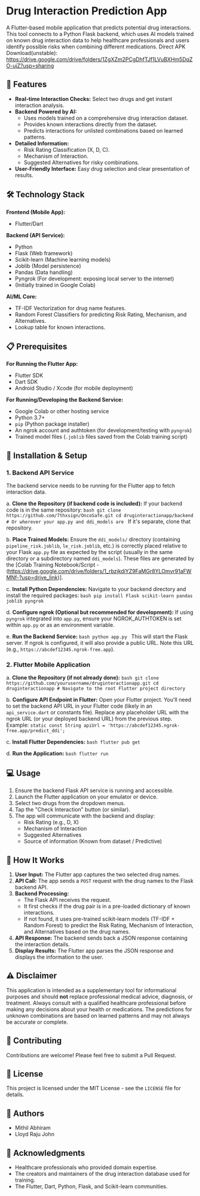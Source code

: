 # Drug Interaction Prediction App

A Flutter-based mobile application that predicts potential drug interactions. This tool connects to a Python Flask backend, which uses AI models trained on known drug interaction data to help healthcare professionals and users identify possible risks when combining different medications.
Direct APK Download(unstable): https://drive.google.com/drive/folders/1ZgXZm2PCgDhfTJf1LVuBXHm5DqZO-ujZ?usp=sharing

## 🚀 Features

-   **Real-time Interaction Checks:** Select two drugs and get instant interaction analysis.
-   **Backend Powered by AI:**
    -   Uses models trained on a comprehensive drug interaction dataset.
    -   Provides known interactions directly from the dataset.
    -   Predicts interactions for unlisted combinations based on learned patterns.
-   **Detailed Information:**
    -   Risk Rating Classification (X, D, C).
    -   Mechanism of Interaction.
    -   Suggested Alternatives for risky combinations.
-   **User-Friendly Interface:** Easy drug selection and clear presentation of results.

## 🛠️ Technology Stack

**Frontend (Mobile App):**
-   Flutter/Dart

**Backend (API Service):**
-   Python
-   Flask (Web framework)
-   Scikit-learn (Machine learning models)
-   Joblib (Model persistence)
-   Pandas (Data handling)
-   Pyngrok (For development: exposing local server to the internet)
-   (Initially trained in Google Colab)

**AI/ML Core:**
-   TF-IDF Vectorization for drug name features.
-   Random Forest Classifiers for predicting Risk Rating, Mechanism, and Alternatives.
-   Lookup table for known interactions.

## 📋 Prerequisites

**For Running the Flutter App:**
-   Flutter SDK
-   Dart SDK
-   Android Studio / Xcode (for mobile deployment)

**For Running/Developing the Backend Service:**
-   Google Colab or other hosting service
-   Python 3.7+
-   `pip` (Python package installer)
-   An ngrok account and authtoken (for development/testing with `pyngrok`)
-   Trained model files (`.joblib` files saved from the Colab training script)

## 🔧 Installation & Setup

### 1. Backend API Service

The backend service needs to be running for the Flutter app to fetch interaction data.

   a. **Clone the Repository (if backend code is included):**
      If your backend code is in the same repository:
      ```bash
      git clone https://github.com/7thxsign/OncoSafe.git
      cd druginteractionapp/backend # Or wherever your app.py and ddi_models are
      ```
      If it's separate, clone that repository.

   b. **Place Trained Models:**
      Ensure the `ddi_models/` directory (containing `pipeline_risk.joblib`, `le_risk.joblib`, etc.) is correctly placed relative to your Flask `app.py` file as expected by the script (usually in the same directory or a subdirectory named `ddi_models`). These files are generated by the [Colab Training Notebook/Script - (https://drive.google.com/drive/folders/1_rbzjkdiYZ9FaMGr8YLOmvr91aFWMNf-?usp=drive_link)].

   c. **Install Python Dependencies:**
      Navigate to your backend directory and install the required packages:
      ```bash
      pip install Flask scikit-learn pandas joblib pyngrok
      ```

   d. **Configure ngrok (Optional but recommended for development):**
      If using `pyngrok` integrated into `app.py`, ensure your NGROK_AUTHTOKEN is set within `app.py` or as an environment variable.

   e. **Run the Backend Service:**
      ```bash
      python app.py
      ```
      This will start the Flask server. If ngrok is configured, it will also provide a public URL. Note this URL (e.g., `https://abcdef12345.ngrok-free.app`).

### 2. Flutter Mobile Application

   a. **Clone the Repository (if not already done):**
      ```bash
      git clone https://github.com/yourusername/druginteractionapp.git
      cd druginteractionapp # Navigate to the root Flutter project directory
      ```

   b. **Configure API Endpoint in Flutter:**
      Open your Flutter project. You'll need to set the backend API URL in your Flutter code (likely in an `api_service.dart` or constants file).
      Replace any placeholder URL with the ngrok URL (or your deployed backend URL) from the previous step.
      Example: `static const String apiUrl = 'https://abcdef12345.ngrok-free.app/predict_ddi';`

   c. **Install Flutter Dependencies:**
      ```bash
      flutter pub get
      ```

   d. **Run the Application:**
      ```bash
      flutter run
      ```

## 💻 Usage

1.  Ensure the backend Flask API service is running and accessible.
2.  Launch the Flutter application on your emulator or device.
3.  Select two drugs from the dropdown menus.
4.  Tap the "Check Interaction" button (or similar).
5.  The app will communicate with the backend and display:
    -   Risk Rating (e.g., D, X)
    -   Mechanism of Interaction
    -   Suggested Alternatives
    -   Source of information (Known from dataset / Predictive)

## 🤖 How It Works

1.  **User Input:** The Flutter app captures the two selected drug names.
2.  **API Call:** The app sends a `POST` request with the drug names to the Flask backend API.
3.  **Backend Processing:**
    -   The Flask API receives the request.
    -   It first checks if the drug pair is in a pre-loaded dictionary of known interactions.
    -   If not found, it uses pre-trained scikit-learn models (TF-IDF + Random Forest) to predict the Risk Rating, Mechanism of Interaction, and Alternatives based on the drug names.
4.  **API Response:** The backend sends back a JSON response containing the interaction details.
5.  **Display Results:** The Flutter app parses the JSON response and displays the information to the user.

## ⚠️ Disclaimer

This application is intended as a supplementary tool for informational purposes and should **not** replace professional medical advice, diagnosis, or treatment. Always consult with a qualified healthcare professional before making any decisions about your health or medications. The predictions for unknown combinations are based on learned patterns and may not always be accurate or complete.

## 🤝 Contributing

Contributions are welcome! Please feel free to submit a Pull Request.

## 📝 License

This project is licensed under the MIT License - see the `LICENSE` file for details.

## 👥 Authors

-   Mithil Abhiram
-   Lloyd Raju John

## 🙏 Acknowledgments

-   Healthcare professionals who provided domain expertise.
-   The creators and maintainers of the drug interaction database used for training.
-   The Flutter, Dart, Python, Flask, and Scikit-learn communities.
